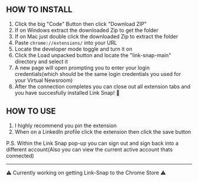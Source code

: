 ## HOW TO INSTALL

1. Click the big "Code" Button then click "Download ZIP"
2. If on Windows extract the downloaded Zip to get the folder
3. If on Mac just double click the downloaded Zip to extract the folder
4. Paste `chrome://extensions/` into your URL
5. Locate the developer mode toggle and turn it on
6. Click the Load unpacked button and locate the "link-snap-main" directory and select it
7. A new page will open prompting you to enter your login credentials(which should be the same login credentials you used for your Virtual Newsroom)
8. After the connection completes you can close out all extension tabs and you have succesfully installed Link Snap! 🎉

## HOW TO USE
1. I highly recommend you pin the extension
2. When on a LinkedIn profile click the extension then click the save button

P.S. Within the Link Snap pop-up you can sign out and sign back into a different account(Also you can view the current active account thats connected)

----

⚠️ Currently working on getting Link-Snap to the Chrome Store ⚠️
